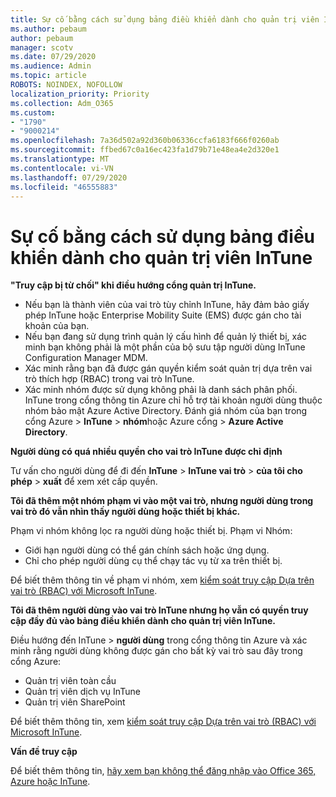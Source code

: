 ```yaml
---
title: Sự cố bằng cách sử dụng bảng điều khiển dành cho quản trị viên InTune
ms.author: pebaum
author: pebaum
manager: scotv
ms.date: 07/29/2020
ms.audience: Admin
ms.topic: article
ROBOTS: NOINDEX, NOFOLLOW
localization_priority: Priority
ms.collection: Adm_O365
ms.custom:
- "1790"
- "9000214"
ms.openlocfilehash: 7a36d502a92d360b06336ccfa6183f666f0260ab
ms.sourcegitcommit: ffbed67c0a16ec423fa1d79b71e48ea4e2d320e1
ms.translationtype: MT
ms.contentlocale: vi-VN
ms.lasthandoff: 07/29/2020
ms.locfileid: "46555883"
---
```

# <a name="problems-using-the-intune-admin-console"></a>Sự cố bằng cách sử dụng bảng điều khiển dành cho quản trị viên InTune

**"Truy cập bị từ chối" khi điều hướng cổng quản trị InTune.**

- Nếu bạn là thành viên của vai trò tùy chỉnh InTune, hãy đảm bảo giấy phép InTune hoặc Enterprise Mobility Suite (EMS) được gán cho tài khoản của bạn.
- Nếu bạn đang sử dụng trình quản lý cấu hình để quản lý thiết bị, xác minh bạn không phải là một phần của bộ sưu tập người dùng InTune Configuration Manager MDM.
- Xác minh rằng bạn đã được gán quyền kiểm soát quản trị dựa trên vai trò thích hợp (RBAC) trong vai trò InTune.
- Xác minh nhóm được sử dụng không phải là danh sách phân phối. InTune trong cổng thông tin Azure chỉ hỗ trợ tài khoản người dùng thuộc nhóm bảo mật Azure Active Directory. Đánh giá nhóm của bạn trong cổng Azure > **InTune**  >  **nhóm**hoặc Azure cổng > **Azure Active Directory**.

**Người dùng có quá nhiều quyền cho vai trò InTune được chỉ định**

Tư vấn cho người dùng để đi đến **InTune**  >  **InTune vai trò**  >  **của tôi cho phép**  >  **xuất** để xem xét cấp quyền.

**Tôi đã thêm một nhóm phạm vi vào một vai trò, nhưng người dùng trong vai trò đó vẫn nhìn thấy người dùng hoặc thiết bị khác.**

Phạm vi nhóm không lọc ra người dùng hoặc thiết bị. Phạm vi Nhóm:

- Giới hạn người dùng có thể gán chính sách hoặc ứng dụng.
- Chỉ cho phép người dùng cụ thể chạy tác vụ từ xa trên thiết bị.

Để biết thêm thông tin về phạm vi nhóm, xem [kiểm soát truy cập Dựa trên vai trò (RBAC) với Microsoft InTune](https://docs.microsoft.com/intune/role-based-access-control).

**Tôi đã thêm người dùng vào vai trò InTune nhưng họ vẫn có quyền truy cập đầy đủ vào bảng điều khiển dành cho quản trị viên InTune.**

Điều hướng đến InTune > **người dùng** trong cổng thông tin Azure và xác minh rằng người dùng không được gán cho bất kỳ vai trò sau đây trong cổng Azure:

- Quản trị viên toàn cầu
- Quản trị viên dịch vụ InTune
- Quản trị viên SharePoint

Để biết thêm thông tin, xem [kiểm soát truy cập Dựa trên vai trò (RBAC) với Microsoft InTune](https://docs.microsoft.com/intune/role-based-access-control).

**Vấn đề truy cập**

Để biết thêm thông tin, [hãy xem bạn không thể đăng nhập vào Office 365, Azure hoặc InTune](https://support.microsoft.com/help/2412085/you-can-t-sign-in-to-office-365-azure-or-intune).